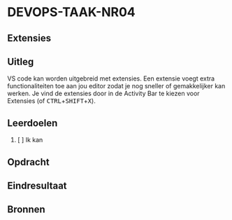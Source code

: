 # DEVOPS-TAAK-NR04

## Extensies

## Uitleg

VS code kan worden uitgebreid met extensies. Een extensie voegt extra functionaliteiten toe aan jou editor zodat je nog sneller of gemakkelijker kan werken. Je vind de extensies door in de Activity Bar te kiezen voor Extensies (of <kbd>CTRL</kbd>+<kbd>SHIFT</kbd>+<kbd>X</kbd>).

## Leerdoelen

1. [ ] Ik kan 

## Opdracht


## Eindresultaat

## Bronnen